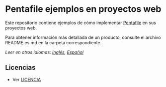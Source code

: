 # Pentafile ejemplos en proyectos web

Este repositorio contiene ejemplos de cómo implementar [Pentafile](https://pentafile.com) en sus proyectos web.

Para obtener información más detallada de un producto, consulte el archivo README.es.md en la
carpeta correspondiente.

*Leer en otros idiomas: [Inglés](README.md), [Español](README.es.md)*
## Licencias

* Ver [LICENCIA](LICENSE)
